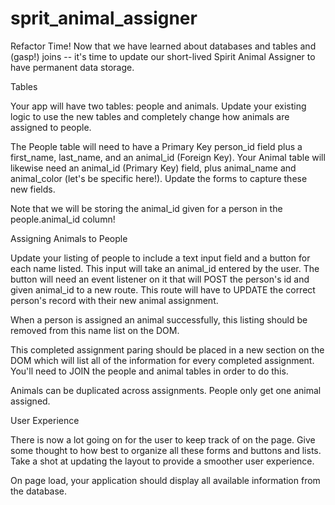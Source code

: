 # sprit_animal_assigner

Refactor Time!
Now that we have learned about databases and tables and (gasp!) joins -- it's time to update our short-lived Spirit Animal Assigner to have permanent data storage.

Tables

Your app will have two tables: people and animals. Update your existing logic to use the new tables and completely change how animals are assigned to people.

The People table will need to have a Primary Key person_id field plus a first_name, last_name, and an animal_id (Foreign Key). Your Animal table will likewise need an animal_id (Primary Key) field, plus animal_name and animal_color (let's be specific here!). Update the forms to capture these new fields.

Note that we will be storing the animal_id given for a person in the people.animal_id column!

Assigning Animals to People

Update your listing of people to include a text input field and a button for each name listed. This input will take an animal_id entered by the user. The button will need an event listener on it that will POST the person's id and given animal_id to a new route. This route will have to UPDATE the correct person's record with their new animal assignment.

When a person is assigned an animal successfully, this listing should be removed from this name list on the DOM.

This completed assignment paring should be placed in a new section on the DOM which will list all of the information for every completed assignment. You'll need to JOIN the people and animal tables in order to do this.

Animals can be duplicated across assignments. People only get one animal assigned.

User Experience

There is now a lot going on for the user to keep track of on the page. Give some thought to how best to organize all these forms and buttons and lists. Take a shot at updating the layout to provide a smoother user experience.

On page load, your application should display all available information from the database.
